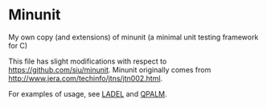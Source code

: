 # Minunit
My own copy (and extensions) of minunit (a minimal unit testing framework for C)

This file has slight modifications with respect to https://github.com/siu/minunit. Minunit originally comes from http://www.jera.com/techinfo/jtns/jtn002.html. 

For examples of usage, see [LADEL](https://github.com/Benny44/LADEL) and [QPALM](https://github.com/Benny44/QPALM).